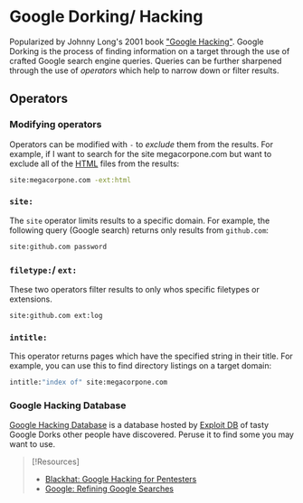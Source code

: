 
# Google Dorking/ Hacking
Popularized by Johnny Long's 2001 book ["Google Hacking"](https://www.blackhat.com/presentations/bh-europe-05/BH_EU_05-Long.pdf).  Google Dorking is the process of finding information on a target through the use of crafted Google search engine queries. Queries can be further sharpened through the use of *operators* which help to narrow down or filter results.
## Operators
### Modifying operators
Operators can be modified with `-` to *exclude* them from the results. For example, if I want to search for the site megacorpone.com but want to exclude all of the [HTML](../../cybersecurity/bug-bounties/hackerone/hacker101/HTML.md) files from the results:
```bash
site:megacorpone.com -ext:html
```
### `site:`
The `site` operator limits results to a specific domain. For example, the following query (Google search) returns only results from `github.com`:
```bash
site:github.com password
```
### `filetype:`/  `ext:`
These two operators filter results to only whos specific filetypes or extensions.
```bash
site:github.com ext:log
```
### `intitle:`
This operator returns pages which have the specified string in their title. For example, you can use this to find directory listings on a target domain:
```bash
intitle:"index of" site:megacorpone.com
```
### Google Hacking Database
[Google Hacking Database](https://www.exploit-db.com/google-hacking-database) is a database hosted by [Exploit DB](../../cybersecurity/TTPs/exploitation/tools/exploit-db.md) of tasty Google Dorks other people have discovered. Peruse it to find some you may want to use.


> [!Resources]
> - [Blackhat: Google Hacking for Pentesters](https://www.blackhat.com/presentations/bh-europe-05/BH_EU_05-Long.pdf)
> - [Google: Refining Google Searches](https://support.google.com/websearch/answer/2466433?hl=en)